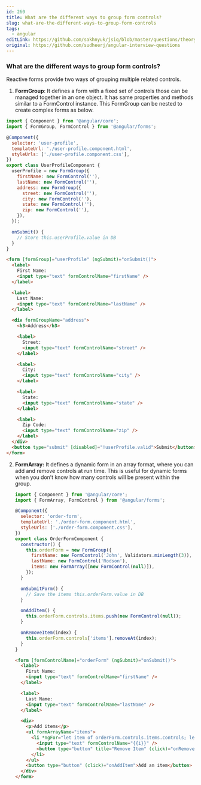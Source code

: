 ```yaml
---
id: 260
title: What are the different ways to group form controls?
slug: what-are-the-different-ways-to-group-form-controls
tags:
  - angular
editLink: https://github.com/sakhnyuk/jsiq/blob/master/questions/theory/angular/260.md
original: https://github.com/sudheerj/angular-interview-questions
---
```


### What are the different ways to group form controls?

Reactive forms provide two ways of grouping multiple related controls.

1. **FormGroup**: It defines a form with a fixed set of controls those can be managed together in an one object. It has same properties and methods similar to a FormControl instance. This FormGroup can be nested to create complex forms as below.

```js
import { Component } from '@angular/core';
import { FormGroup, FormControl } from '@angular/forms';

@Component({
  selector: 'user-profile',
  templateUrl: './user-profile.component.html',
  styleUrls: ['./user-profile.component.css'],
})
export class UserProfileComponent {
  userProfile = new FormGroup({
    firstName: new FormControl(''),
    lastName: new FormControl(''),
    address: new FormGroup({
      street: new FormControl(''),
      city: new FormControl(''),
      state: new FormControl(''),
      zip: new FormControl(''),
    }),
  });

  onSubmit() {
    // Store this.userProfile.value in DB
  }
}
```

```html
<form [formGroup]="userProfile" (ngSubmit)="onSubmit()">
  <label>
    First Name:
    <input type="text" formControlName="firstName" />
  </label>

  <label>
    Last Name:
    <input type="text" formControlName="lastName" />
  </label>

  <div formGroupName="address">
    <h3>Address</h3>

    <label>
      Street:
      <input type="text" formControlName="street" />
    </label>

    <label>
      City:
      <input type="text" formControlName="city" />
    </label>

    <label>
      State:
      <input type="text" formControlName="state" />
    </label>

    <label>
      Zip Code:
      <input type="text" formControlName="zip" />
    </label>
  </div>
  <button type="submit" [disabled]="!userProfile.valid">Submit</button>
</form>
```

2. **FormArray:** It defines a dynamic form in an array format, where you can add and remove controls at run time. This is useful for dynamic forms when you don’t know how many controls will be present within the group.

   ```js
   import { Component } from '@angular/core';
   import { FormArray, FormControl } from '@angular/forms';

   @Component({
     selector: 'order-form',
     templateUrl: './order-form.component.html',
     styleUrls: ['./order-form.component.css'],
   })
   export class OrderFormComponent {
     constructor() {
       this.orderForm = new FormGroup({
         firstName: new FormControl('John', Validators.minLength(3)),
         lastName: new FormControl('Rodson'),
         items: new FormArray([new FormControl(null)]),
       });
     }

     onSubmitForm() {
       // Save the items this.orderForm.value in DB
     }

     onAddItem() {
       this.orderForm.controls.items.push(new FormControl(null));
     }

     onRemoveItem(index) {
       this.orderForm.controls['items'].removeAt(index);
     }
   }
   ```

   ```html
   <form [formControlName]="orderForm" (ngSubmit)="onSubmit()">
     <label>
       First Name:
       <input type="text" formControlName="firstName" />
     </label>

     <label>
       Last Name:
       <input type="text" formControlName="lastName" />
     </label>

     <div>
       <p>Add items</p>
       <ul formArrayName="items">
         <li *ngFor="let item of orderForm.controls.items.controls; let i = index">
           <input type="text" formControlName="{{i}}" />
           <button type="button" title="Remove Item" (click)="onRemoveItem(i)">Remove</button>
         </li>
       </ul>
       <button type="button" (click)="onAddItem">Add an item</button>
     </div>
   </form>
   ```